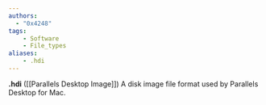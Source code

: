 ```yaml
---
authors:
  - "0x4248"
tags:
    - Software
    - File_types
aliases:
    - .hdi
---
```

**.hdi** ([[Parallels Desktop Image]]) A disk image file format used by Parallels Desktop for Mac.
